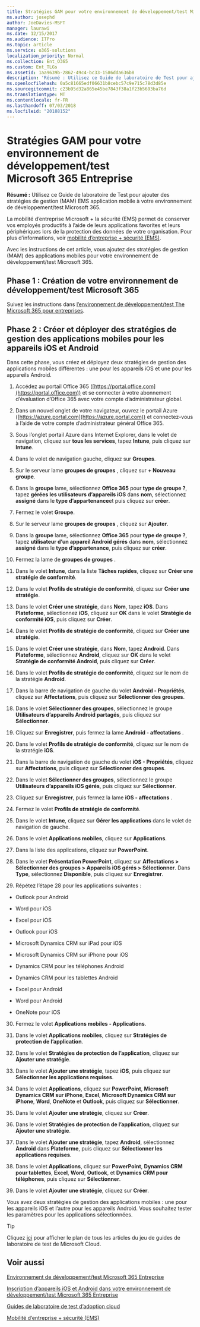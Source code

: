 ```yaml
---
title: Stratégies GAM pour votre environnement de développement/test Microsoft 365 Entreprise
ms.author: josephd
author: JoeDavies-MSFT
manager: laurawi
ms.date: 12/15/2017
ms.audience: ITPro
ms.topic: article
ms.service: o365-solutions
localization_priority: Normal
ms.collection: Ent_O365
ms.custom: Ent_TLGs
ms.assetid: 1aa9639b-2862-49c4-bc33-1586dda636b8
description: 'Résumé : Utilisez ce Guide de laboratoire de Test pour ajouter des stratégies de gestion (MAM) EMS application mobile à votre environnement de développement/test Microsoft 365.'
ms.openlocfilehash: 0a5c81665edf06631b8cebc57c9e715c78d3d85e
ms.sourcegitcommit: c23b95d32a865e45be7843f38a1f23b5693ba76d
ms.translationtype: MT
ms.contentlocale: fr-FR
ms.lasthandoff: 07/03/2018
ms.locfileid: "20188152"
---
```

# <a name="mam-policies-for-your-microsoft-365-enterprise-devtest-environment"></a>Stratégies GAM pour votre environnement de développement/test Microsoft 365 Entreprise

 **Résumé :** Utilisez ce Guide de laboratoire de Test pour ajouter des stratégies de gestion (MAM) EMS application mobile à votre environnement de développement/test Microsoft 365.
  
La mobilité d’entreprise Microsoft + la sécurité (EMS) permet de conserver vos employés productifs à l’aide de leurs applications favorites et leurs périphériques lors de la protection des données de votre organisation. Pour plus d’informations, voir [mobilité d’entreprise + sécurité (EMS)](https://www.microsoft.com/cloud-platform/enterprise-mobility-security).
  
Avec les instructions de cet article, vous ajoutez des stratégies de gestion (MAM) des applications mobiles pour votre environnement de développement/test Microsoft 365.
  
## <a name="phase-1-build-out-your-microsoft-365-devtest-environment"></a>Phase 1 : Création de votre environnement de développement/test Microsoft 365

Suivez les instructions dans [l’environnement de développement/test The Microsoft 365 pour entreprises](the-microsoft-365-enterprise-dev-test-environment.md).
  
## <a name="phase-2-create-and-deploy-mam-policies-for-ios-and-android-devices"></a>Phase 2 : Créer et déployer des stratégies de gestion des applications mobiles pour les appareils iOS et Android

Dans cette phase, vous créez et déployez deux stratégies de gestion des applications mobiles différentes : une pour les appareils iOS et une pour les appareils Android.
  
1. Accédez au portail Office 365 ([https://portal.office.com](https://portal.office.com)) et se connecter à votre abonnement d’évaluation d’Office 365 avec votre compte d’administrateur global.
    
2. Dans un nouvel onglet de votre navigateur, ouvrez le portail Azure ([https://azure.portal.com](https://azure.portal.com)) et connectez-vous à l’aide de votre compte d’administrateur général Office 365.
    
3. Sous l’onglet portail Azure dans Internet Explorer, dans le volet de navigation, cliquez sur **tous les services**, tapez **Intune**, puis cliquez sur **Intune**.
    
4. Dans le volet de navigation gauche, cliquez sur **Groupes**.
    
5. Sur le serveur lame **groupes de groupes** , cliquez sur **+ Nouveau groupe**.
    
6. Dans la **groupe** lame, sélectionnez **Office 365** pour **type de groupe ?**, tapez **gérées les utilisateurs d’appareils iOS** dans **nom**, sélectionnez **assigné** dans le **type d’appartenance**et puis cliquez sur **créer**. 
    
7. Fermez le volet **Groupe**.
    
8. Sur le serveur lame **groupes de groupes** , cliquez sur **Ajouter**.
    
9. Dans la **groupe** lame, sélectionnez **Office 365** pour **type de groupe ?**, tapez **utilisateur d’un appareil Android gérés** dans **nom**, sélectionnez **assigné** dans le **type d’appartenance**, puis cliquez sur **créer**.
    
10. Fermez la lame de **groupes de groupes** .
    
11. Dans le volet **Intune**, dans la liste **Tâches rapides**, cliquez sur **Créer une stratégie de conformité**.
    
12. Dans le volet **Profils de stratégie de conformité**, cliquez sur **Créer une stratégie**.
    
13. Dans le volet **Créer une stratégie**, dans **Nom**, tapez **iOS**. Dans **Plateforme**, sélectionnez **iOS**, cliquez sur **OK** dans le volet **Stratégie de conformité iOS**, puis cliquez sur **Créer**.
    
14. Dans le volet **Profils de stratégie de conformité**, cliquez sur **Créer une stratégie**.
    
15. Dans le volet **Créer une stratégie**, dans **Nom**, tapez **Android**. Dans **Plateforme**, sélectionnez **Android**, cliquez sur **OK** dans le volet **Stratégie de conformité Android**, puis cliquez sur **Créer**.
    
16. Dans le volet **Profils de stratégie de conformité**, cliquez sur le nom de la stratégie **Android**.
    
17. Dans la barre de navigation de gauche du volet **Android - Propriétés**, cliquez sur **Affectations**, puis cliquez sur **Sélectionner des groupes**.
    
18. Dans le volet **Sélectionner des groupes**, sélectionnez le groupe **Utilisateurs d’appareils Android partagés**, puis cliquez sur **Sélectionner**.
    
19. Cliquez sur **Enregistrer**, puis fermez la lame **Android - affectations** .
    
20. Dans le volet **Profils de stratégie de conformité**, cliquez sur le nom de la stratégie **iOS**.
    
21. Dans la barre de navigation de gauche du volet **iOS - Propriétés**, cliquez sur **Affectations**, puis cliquez sur **Sélectionner des groupes**.
    
22. Dans le volet **Sélectionner des groupes**, sélectionnez le groupe **Utilisateurs d’appareils iOS gérés**, puis cliquez sur **Sélectionner**.
    
23. Cliquez sur **Enregistrer**, puis fermez la lame **iOS - affectations** .
    
24. Fermez le volet **Profils de stratégie de conformité**.
    
25. Dans le volet **Intune**, cliquez sur **Gérer les applications** dans le volet de navigation de gauche.
    
26. Dans le volet **Applications mobiles**, cliquez sur **Applications**.
    
27. Dans la liste des applications, cliquez sur **PowerPoint**.  
    
28. Dans le volet **Présentation PowerPoint**, cliquez sur **Affectations > Sélectionner des groupes > Appareils iOS gérés > Sélectionner**. Dans **Type**, sélectionnez **Disponible**, puis cliquez sur **Enregistrer**.
    
29. Répétez l’étape 28 pour les applications suivantes :
    
  - Outlook pour Android
    
  - Word pour iOS
    
  - Excel pour iOS
    
  - Outlook pour iOS
    
  - Microsoft Dynamics CRM sur iPad pour iOS
    
  - Microsoft Dynamics CRM sur iPhone pour iOS
    
  - Dynamics CRM pour les téléphones Android
    
  - Dynamics CRM pour les tablettes Android
    
  - Excel pour Android
    
  - Word pour Android
    
  - OneNote pour iOS
    
30. Fermez le volet **Applications mobiles - Applications**.
    
31. Dans le volet **Applications mobiles**, cliquez sur **Stratégies de protection de l’application**.
    
32. Dans le volet **Stratégies de protection de l’application**, cliquez sur **Ajouter une stratégie**.
    
33. Dans le volet **Ajouter une stratégie**, tapez **iOS**, puis cliquez sur **Sélectionner les applications requises**.
    
34. Dans le volet **Applications**, cliquez sur **PowerPoint**, **Microsoft Dynamics CRM sur iPhone**, **Excel**, **Microsoft Dynamics CRM sur iPhone**, **Word**, **OneNote** et **Outlook**, puis cliquez sur **Sélectionner**.
    
35. Dans le volet **Ajouter une stratégie**, cliquez sur **Créer**.
    
36. Dans le volet **Stratégies de protection de l’application**, cliquez sur **Ajouter une stratégie**.
    
37. Dans le volet **Ajouter une stratégie**, tapez **Android**, sélectionnez **Android** dans **Plateforme**, puis cliquez sur **Sélectionner les applications requises**.
    
38. Dans le volet **Applications**, cliquez sur **PowerPoint**, **Dynamics CRM pour tablettes**, **Excel**, **Word**, **Outlook**, et **Dynamics CRM pour téléphones**, puis cliquez sur **Sélectionner**.
    
39. Dans le volet **Ajouter une stratégie**, cliquez sur **Créer**.
    
Vous avez deux stratégies de gestion des applications mobiles : une pour les appareils iOS et l’autre pour les appareils Android. Vous souhaitez tester les paramètres pour les applications sélectionnées.
  
> [!TIP]
> Cliquez [ici](http://aka.ms/catlgstack) pour afficher le plan de tous les articles du jeu de guides de laboratoire de test de Microsoft Cloud.
  
## <a name="see-also"></a>Voir aussi

[Environnement de développement/test Microsoft 365 Entreprise](the-microsoft-365-enterprise-dev-test-environment.md)
  
[Inscription d’appareils iOS et Android dans votre environnement de développement/test Microsoft 365 Entreprise](enroll-ios-and-android-devices-in-your-microsoft-enterprise-365-dev-test-environ.md)
  
[Guides de laboratoire de test d’adoption cloud](cloud-adoption-test-lab-guides-tlgs.md)

[Mobilité d’entreprise + sécurité (EMS)](https://www.microsoft.com/cloud-platform/enterprise-mobility-security)


